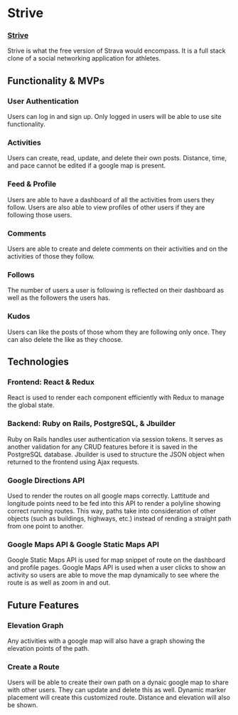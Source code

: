 # Strive

### [Strive](https://strive-for-strides.herokuapp.com/#/)

Strive is what the free version of Strava would encompass. It is a full stack clone of a social networking application for athletes.

## Functionality & MVPs

### User Authentication

Users can log in and sign up. Only logged in users will be able to use site functionality.

### Activities

Users can create, read, update, and delete their own posts. Distance, time, and pace cannot be edited if a google map is present.

### Feed & Profile

Users are able to have a dashboard of all the activities from users they follow. Users are also able to view profiles of other users if they are following those users.

### Comments

Users are able to create and delete comments on their activities and on the activities of those they follow.

### Follows

The number of users a user is following is reflected on their dashboard as well as the followers the users has.

### Kudos

Users can like the posts of those whom they are following only once. They can also delete the like as they choose.

## Technologies

### Frontend: React & Redux

React is used to render each component efficiently with Redux to manage the global state.

### Backend: Ruby on Rails, PostgreSQL, & Jbuilder

Ruby on Rails handles user authentication via session tokens. It serves as another validation for any CRUD features before it is saved in the PostgreSQL database. Jbuilder is used to structure the JSON object when returned to the frontend using Ajax requests.

### Google Directions API

Used to render the routes on all google maps correctly. Lattitude and longitude points need to be fed into this API to render a polyline showing correct running routes. This way, paths take into consideration of other objects (such as buildings, highways, etc.) instead of rending a straight path from one point to another.

### Google Maps API & Google Static Maps API

Google Static Maps API is used for map snippet of route on the dashboard and profile pages. Google Maps API is used when a user clicks to show an activity so users are able to move the map dynamically to see where the route is as well as zoom in and out.

## Future Features

### Elevation Graph

Any activities with a google map will also have a graph showing the elevation points of the path.

### Create a Route

Users will be able to create their own path on a dynaic google map to share with other users. They can update and delete this as well. Dynamic marker placement will create this customized route. Distance and elevation will also be shown.


